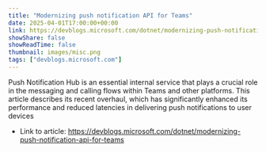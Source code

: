 ```yaml
---
title: "Modernizing push notification API for Teams"
date: 2025-04-01T17:00:00+00:00
link: https://devblogs.microsoft.com/dotnet/modernizing-push-notification-api-for-teams
showShare: false
showReadTime: false
thumbnail: images/misc.png
tags: ["devblogs.microsoft.com"]
---
```

Push Notification Hub is an essential internal service that plays a crucial role in the messaging and calling flows within Teams and other platforms. This article describes its recent overhaul, which has significantly enhanced its performance and reduced latencies in delivering push notifications to user devices

- Link to article: https://devblogs.microsoft.com/dotnet/modernizing-push-notification-api-for-teams